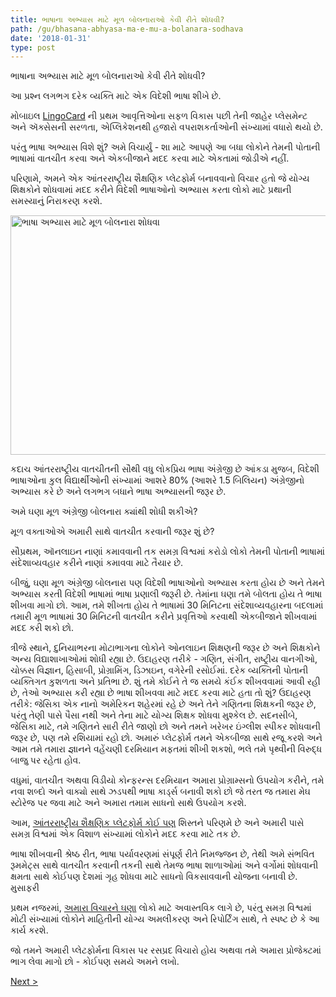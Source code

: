 ```yaml
---
title: ભાષાના અભ્યાસ માટે મૂળ બોલનારાઓ કેવી રીતે શોધવી?
path: /gu/bhasana-abhyasa-ma-e-mu-a-bolanara-sodhava
date: '2018-01-31'
type: post
---
```


ભાષાના અભ્યાસ માટે મૂળ બોલનારાઓ કેવી રીતે શોધવી?

આ પ્રશ્ન લગભગ દરેક વ્યક્તિ માટે એક વિદેશી ભાષા શીખે છે.

મોબાઇલ <a href="https://lingocard.com">LingoCard</a> ની પ્રથમ આવૃત્તિઓના સફળ વિકાસ પછી તેની જાહેર પ્લેસમેન્ટ અને ઍક્સેસની સરળતા, એપ્લિકેશનથી હજારો વપરાશકર્તાઓની સંખ્યામાં વધારો થયો છે.

પરંતુ ભાષા અભ્યાસ વિશે શું? અમે વિચાર્યું - શા માટે આપણે આ બધા લોકોને તેમની પોતાની ભાષામાં વાતચીત કરવા અને એકબીજાને મદદ કરવા માટે એકતામાં જોડીએ નહીં.

પરિણામે, અમને એક આંતરરાષ્ટ્રીય શૈક્ષણિક પ્લેટફોર્મ બનાવવાનો વિચાર હતો જે યોગ્ય શિક્ષકોને શોધવામાં મદદ કરીને વિદેશી ભાષાઓનો અભ્યાસ કરતા લોકો માટે પ્રથાની સમસ્યાનું નિરાકરણ કરશે.

<img class="aligncenter wp-image-78 size-full" src="../images/platform/social-network.jpg" alt="ભાષા અભ્યાસ માટે મૂળ બોલનારા શોધવા" width="628" height="383" />

કદાચ આંતરરાષ્ટ્રીય વાતચીતની સૌથી વધુ લોકપ્રિય ભાષા અંગ્રેજી છે આંકડા મુજબ, વિદેશી ભાષાઓના કુલ વિદ્યાર્થીઓની સંખ્યામાં આશરે 80% (આશરે 1.5 બિલિયન) અંગ્રેજીનો અભ્યાસ કરે છે અને લગભગ બધાને ભાષા અભ્યાસની જરૂર છે.

અમે ઘણા મૂળ અંગ્રેજી બોલનારા ક્યાંથી શોધી શકીએ?

મૂળ વક્તાઓએ અમારી સાથે વાતચીત કરવાની જરૂર શું છે?

સૌપ્રથમ, ઑનલાઇન નાણાં કમાવવાની તક સમગ્ર વિશ્વમાં કરોડો લોકો તેમની પોતાની ભાષામાં સંદેશાવ્યવહાર કરીને નાણાં કમાવવા માટે તૈયાર છે.

બીજું, ઘણા મૂળ અંગ્રેજી બોલનારા પણ વિદેશી ભાષાઓનો અભ્યાસ કરતા હોય છે અને તેમને અભ્યાસ કરતી વિદેશી ભાષામાં ભાષા પ્રણાલી જરૂરી છે. તેમાંના ઘણા તમે બોલતા હોય તે ભાષા શીખવા માગો છો. આમ, તમે શીખતા હોય તે ભાષામાં 30 મિનિટના સંદેશાવ્યવહારના બદલામાં તમારી મૂળ ભાષામાં 30 મિનિટની વાતચીત કરીને પ્રવૃત્તિઓ કરવાથી એકબીજાને શીખવામાં મદદ કરી શકો છો.

ત્રીજે સ્થાને, દુનિયાભરના મોટાભાગના લોકોને ઓનલાઇન શિક્ષણની જરૂર છે અને શિક્ષકોને અન્ય વિદ્યાશાખાઓમાં શોધી રહ્યા છે. ઉદાહરણ તરીકે - ગણિત, સંગીત, રાષ્ટ્રીય વાનગીઓ, ચોક્કસ વિજ્ઞાન, હિસાબી, પ્રોગ્રામિંગ, ડિઝાઇન, વગેરેની રસોઈમાં. દરેક વ્યક્તિની પોતાની વ્યક્તિગત કુશળતા અને પ્રતિભા છે. શું તમે કોઈને તે જ સમયે કંઈક શીખવવામાં આવી રહી છે, તેઓ અભ્યાસ કરી રહ્યા છે ભાષા શીખવવા માટે મદદ કરવા માટે હતા તો શું? ઉદાહરણ તરીકે: જેસિકા એક નાનો અમેરિકન શહેરમાં રહે છે અને તેને ગણિતના શિક્ષકની જરૂર છે, પરંતુ તેણી પાસે પૈસા નથી અને તેના માટે યોગ્ય શિક્ષક શોધવા મુશ્કેલ છે. સદનસીબે, જેસિકા માટે, તમે ગણિતને સારી રીતે જાણો છો અને તમને ખરેખર ઇંગ્લીશ સ્પીકર શોધવાની જરૂર છે, પણ તમે રશિયામાં રહો છો. અમારું પ્લેટફોર્મ તમને એકબીજા સાથે રજૂ કરશે અને આમ તમે તમારા જ્ઞાનને વહેંચણી દરમિયાન મફતમાં શીખી શકશો, ભલે તમે પૃથ્વીની વિરુદ્ધ બાજુ પર રહેતા હોવ.

વધુમાં, વાતચીત અથવા વિડીયો કોન્ફરન્સ દરમિયાન અમારા પ્રોગ્રામ્સનો ઉપયોગ કરીને, તમે નવા શબ્દો અને વાક્યો સાથે ઝડપથી ભાષા કાર્ડ્સ બનાવી શકો છો જે તરત જ તમારા મેઘ સ્ટોરેજ પર જવા માટે અને અમારા તમામ સાધનો સાથે ઉપયોગ કરશે.

આમ, <a href="https://lingocard.com">આંતરરાષ્ટ્રીય શૈક્ષણિક પ્લેટફોર્મ કોઈ પણ</a> શિસ્તને પરિણમે છે અને અમારી પાસે સમગ્ર વિશ્વમાં એક વિશાળ સંખ્યામાં લોકોને મદદ કરવા માટે તક છે.

ભાષા શીખવાની શ્રેષ્ઠ રીત, ભાષા પર્યાવરણમાં સંપૂર્ણ રીતે નિમજ્જન છે, તેથી અમે સંભવિત રૂમમેટ્સ સાથે વાતચીત કરવાની તકની સાથે તેમજ ભાષા શાળાઓમાં અને વર્ગોમાં શોધવાની ક્ષમતા સાથે કોઈપણ દેશમાં ગૃહ શોધવા માટે સાધનો વિકસાવવાની યોજના બનાવી છે. મુસાફરી

પ્રથમ નજરમાં, <a href="/gu/?lang=gu">અમારા વિચારને ઘણા</a> લોકો માટે અવાસ્તવિક લાગે છે, પરંતુ સમગ્ર વિશ્વમાં મોટી સંખ્યામાં લોકોને માહિતીની યોગ્ય અમલીકરણ અને રિપોર્ટિંગ સાથે, તે સ્પષ્ટ છે કે આ કાર્ય કરશે.

જો તમને અમારી પ્લેટફોર્મના વિકાસ પર રસપ્રદ વિચારો હોય અથવા તમે અમારા પ્રોજેક્ટમાં ભાગ લેવા માગો છો - કોઈપણ સમયે અમને લખો.

<a href="/gu/inglisa-jha-api-kevi-rite-sikhavum">Next ></a>